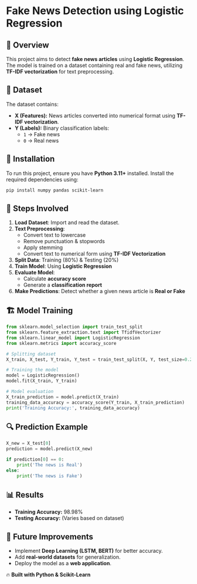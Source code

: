 # Fake News Detection using Logistic Regression

## 📌 Overview
This project aims to detect **fake news articles** using **Logistic Regression**. The model is trained on a dataset containing real and fake news, utilizing **TF-IDF vectorization** for text preprocessing.

## 📂 Dataset
The dataset contains:
- **X (Features):** News articles converted into numerical format using **TF-IDF vectorization**.
- **Y (Labels):** Binary classification labels:
  - `1` → Fake news
  - `0` → Real news

## 🚀 Installation
To run this project, ensure you have **Python 3.11+** installed. Install the required dependencies using:

```bash
pip install numpy pandas scikit-learn
```

## 📜 Steps Involved
1. **Load Dataset**: Import and read the dataset.
2. **Text Preprocessing**:
   - Convert text to lowercase
   - Remove punctuation & stopwords
   - Apply stemming
   - Convert text to numerical form using **TF-IDF Vectorization**
3. **Split Data**: Training (80%) & Testing (20%)
4. **Train Model**: Using **Logistic Regression**
5. **Evaluate Model**:
   - Calculate **accuracy score**
   - Generate a **classification report**
6. **Make Predictions**: Detect whether a given news article is **Real or Fake**

## 🏗 Model Training
```python
from sklearn.model_selection import train_test_split
from sklearn.feature_extraction.text import TfidfVectorizer
from sklearn.linear_model import LogisticRegression
from sklearn.metrics import accuracy_score

# Splitting dataset
X_train, X_test, Y_train, Y_test = train_test_split(X, Y, test_size=0.2, stratify=Y, random_state=2)

# Training the model
model = LogisticRegression()
model.fit(X_train, Y_train)

# Model evaluation
X_train_prediction = model.predict(X_train)
training_data_accuracy = accuracy_score(Y_train, X_train_prediction)
print('Training Accuracy:', training_data_accuracy)
```

## 🔍 Prediction Example
```python
X_new = X_test[0]
prediction = model.predict(X_new)

if prediction[0] == 0:
    print('The news is Real')
else:
    print('The news is Fake')
```

## 📊 Results
- **Training Accuracy:** 98.98%
- **Testing Accuracy:** (Varies based on dataset)

## 📌 Future Improvements
- Implement **Deep Learning (LSTM, BERT)** for better accuracy.
- Add **real-world datasets** for generalization.
- Deploy the model as a **web application**.


🔥 **Built with Python & Scikit-Learn**

